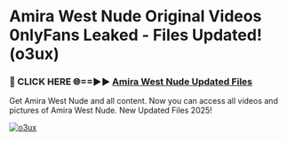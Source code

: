 # Amira West Nude Original Videos 0nlyFans Leaked - Files Updated! (o3ux)

<h3>🔴 CLICK HERE 🌐==►► <a href="https://tinyurl.com/52m3yx9h" rel="nofollow">Amira West Nude Updated Files</a></h3>

Get Amira West Nude and all content. Now you can access all videos and pictures of Amira West Nude. New Updated Files 2025!

[![o3ux](https://i.imgur.com/TnHtlc8.gif)](https://tinyurl.com/52m3yx9h)
